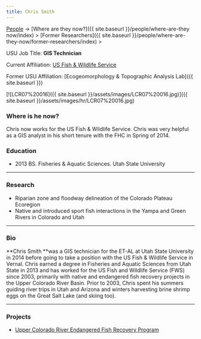 ```yaml
---
title: Chris Smith
---
```




[People]({{site.baseurl}}/people/index) -> [Where are they now?]({{ site.baseurl }}/people/where-are-they now/index) > [Former Researchers]({{ site.baseurl }}/people/where-are-they-now/former-researchers/index) >

USU Job Title: **GIS Technician**

Current Affiliation: [US Fish & Wildlife Service](http://www.fws.gov/vernalfishandwildlife/)

Former USU Affiliation: [Ecogeomorphology & Topographic Analysis Lab]({{ site.baseurl }})



[![LCR07%20016]({{ site.baseurl }}/assets/images/LCR07%20016.jpg)]({{ site.baseurl }}/assets/images/hr/LCR07%20016.jpg)

### Where is he now?

Chris now works for the US Fish & Wildlife Service. Chris was very helpful as a GIS analyst in his short tenure with the FHC in Spring of 2014.

### Education

- 2013 BS. Fisheries & Aquatic Sciences. Utah State University

------

### Research

- Riparian zone and floodway delineation of the Colorado Plateau Ecoregion
- Native and introduced sport fish interactions in the Yampa and Green Rivers in Colorado and Utah

------

### Bio

**Chris Smith **was a GIS technician for the ET-AL at Utah State University in 2014 before going to take a position with the US Fish & Wildlife Service in Vernal. Chris earned a degree in Fisheries and Aquatic Sciences from Utah State in 2013 and has worked for the US Fish and Wildlife Service (FWS) since 2003, primarily with native and endangered fish recovery projects in the Upper Colorado River Basin. Prior to 2003, Chris spent his summers guiding river trips in Utah and Arizona and winters harvesting brine shrimp eggs on the Great Salt Lake (and skiing too).

------

### Projects

- [Upper Colorado River Endangered Fish Recovery Program](http://www.coloradoriverrecovery.org/)
